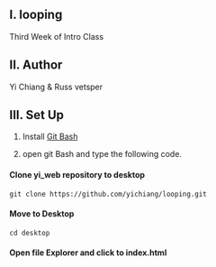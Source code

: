 
I.  looping
------------
Third Week of Intro Class

II.  Author
------------
Yi Chiang & Russ vetsper 


III. Set Up
----------
1. Install [Git Bash](https://git-scm.com/downloads)

2. open git Bash and type the following code.

#### Clone yi_web repository to desktop  

```git clone https://github.com/yichiang/looping.git```

#### Move to Desktop  
```cd desktop```
#### Open file Explorer and click to index.html
